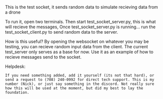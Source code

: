 This is the test socket, it sends random data to simulate recieving data from a drone

To run it, open two terminals.
    Then start test_socket_server.py, this is what will recieve the messages,
    Once test_socket_server.py is running... run the test_socket_client.py to send random data to the server.

How is this useful?
    By opening the websocket on whatever you may be testing, you can recieve random input data from the client. The current test_server only serves as a base for now. Use it as an example of how to recieve messages send to the socket.

Helpdesk:

    If you need something added, add it yourself (its not that hard), or send a request to (708) 240-0992 for direct tech support. This is my number (Nick), or just say something in the discord. Not really sure how this will be used at the moment, but did my best to lay the foundation.
